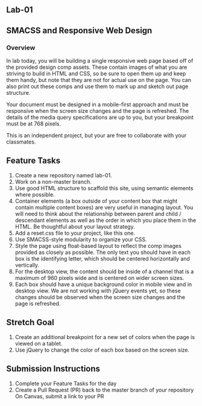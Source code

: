 ## Lab-01 
## SMACSS and Responsive Web Design

### Overview
In lab today, you will be building a single responsive web page based off of the provided design comp assets. These contain images of what you are striving to build in HTML and CSS, so be sure to open them up and keep them handy, but note that they are not for actual use on the page. You can also print out these comps and use them to mark up and sketch out page structure.

Your document must be designed in a mobile-first approach and must be responsive when the screen size changes and the page is refreshed. The details of the media query specifications are up to you, but your breakpoint must be at 768 pixels.

This is an independent project, but your are free to collaborate with your classmates.


## Feature Tasks
1. Create a new repository named lab-01.
2. Work on a non-master branch.
3. Use good HTML structure to scaffold this site, using semantic elements where possible.
4. Container elements (a box outside of your content box that might contain multiple content boxes) are very useful in managing layout. You will need to think about the relationship between parent and child / descendant elements as well as the order in which you place them in the HTML. Be thoughtful about your layout strategy.
5. Add a reset.css file to your project, like this one.
6. Use SMACSS-style modularity to organize your CSS.
7. Style the page using float-based layout to reflect the comp images provided as closely as possible. The only text you should have in each box is the identifying letter, which should be centered horizontally and vertically.
8. For the desktop view, the content should be inside of a channel that is a maximum of 960 pixels wide and is centered on wider screen sizes.
9. Each box should have a unique background color in mobile view and in desktop view. We are not working with jQuery events yet, so these changes should be observed when the screen size changes and the page is refreshed.

## Stretch Goal
1. Create an additional breakpoint for a new set of colors when the page is viewed on a tablet.
2. Use jQuery to change the color of each box based on the screen size.

## Submission Instructions
1. Complete your Feature Tasks for the day
2. Create a Pull Request (PR) back to the master branch of your repository
On Canvas, submit a link to your PR